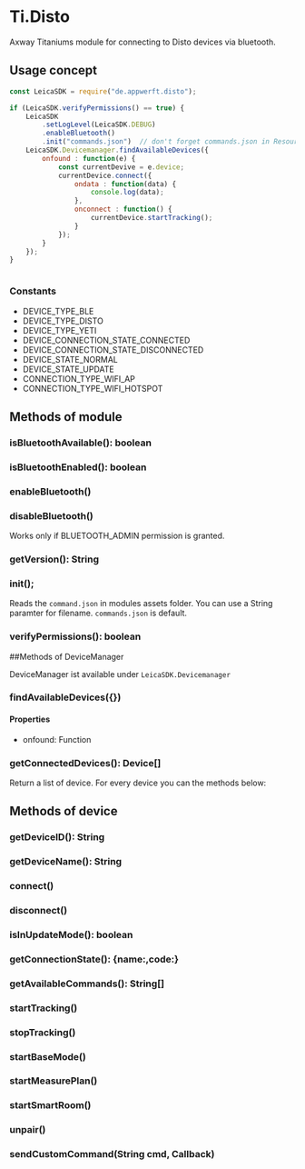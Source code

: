 # Ti.Disto

Axway Titaniums module for connecting to Disto devices via bluetooth.

## Usage concept

```javascript
const LeicaSDK = require("de.appwerft.disto");

if (LeicaSDK.verifyPermissions() == true) {
	LeicaSDK
		.setLogLevel(LeicaSDK.DEBUG)
		.enableBluetooth()
		.init("commands.json")  // don't forget commands.json in Resources folder! 
	LeicaSDK.Devicemanager.findAvailableDevices({
		onfound : function(e) {
			const currentDevive = e.device;
			currentDevice.connect({
				ondata : function(data) {
					console.log(data);
				},
				onconnect : function() {
					currentDevice.startTracking();
				}
			});
		}
	});
}



```
### Constants

- DEVICE\_TYPE\_BLE
- DEVICE\_TYPE\_DISTO
- DEVICE\_TYPE\_YETI
- DEVICE\_CONNECTION\_STATE\_CONNECTED
- DEVICE\_CONNECTION\_STATE\_DISCONNECTED
- DEVICE\_STATE\_NORMAL
- DEVICE\_STATE\_UPDATE
- CONNECTION\_TYPE\_WIFI\_AP
- CONNECTION\_TYPE\_WIFI\_HOTSPOT


## Methods of module

### isBluetoothAvailable(): boolean
### isBluetoothEnabled(): boolean
### enableBluetooth()
###  disableBluetooth()

Works only if BLUETOOTH_ADMIN permission is granted.
### getVersion(): String
### init();
Reads the `command.json` in modules assets folder. You can use a String paramter for filename. `commands.json` is default.
### verifyPermissions(): boolean


##Methods of DeviceManager 

DeviceManager ist available under `LeicaSDK.Devicemanager`

### findAvailableDevices({})

#### Properties

- onfound: Function 


### getConnectedDevices(): Device[]
Return a list of device. For every device you can the methods below:	

## Methods of device

### getDeviceID(): String
### getDeviceName(): String
### connect()
### disconnect()
### isInUpdateMode(): boolean
### getConnectionState(): {name:,code:}
### getAvailableCommands(): String[]
### startTracking()
### stopTracking()
### startBaseMode()
### startMeasurePlan()
### startSmartRoom()
### unpair()

### sendCustomCommand(String cmd, Callback)

